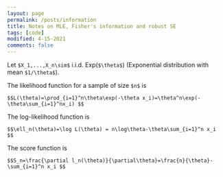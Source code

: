 ```yaml
---
layout: page
permalink: /posts/information
title: Notes on MLE, Fisher's information and robust SE
tags: [code]
modified: 4-15-2021
comments: false
---
```



<script src="//yihui.org/js/math-code.js"></script>




Let `$X_1,...,X_n\sim$` i.i.d. Exp(`$\theta$`) (Exponential distribution with mean `$1/\theta$`).

The likelihood function for a sample of size `$n$` is  

`$$L(\theta)=\prod_{i=1}^n\theta\exp(-\theta x_i)=\theta^n\exp(-\theta\sum_{i=1}^nx_i) $$`

The log-likelihood function is   

`$$\ell_n(\theta)=\log L(\theta) = n\log\theta-\theta\sum_{i=1}^n x_i $$`

The score function is  

`$$S_n=\frac{\partial l_n(\theta)}{\partial\theta}=\frac{n}{\theta}-\sum_{i=1}^n x_i $$`

